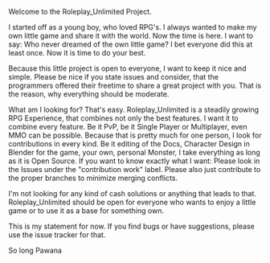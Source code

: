 Welcome to the Roleplay_Unlimited Project.


I started off as a young boy, who loved RPG's. I always wanted to make my own little game and share it with the world. Now the time is here.
I want to say: Who never dreamed of the own little game? I bet everyone did this at least once. Now it is time to do your best.

Because this little project is open to everyone, I want to keep it nice and simple. Please be nice if you state issues and consider, that the programmers offered their freetime to share a great project with you. 
That is the reason, why everything should be moderate.

What am I looking for?
That's easy. Roleplay_Unlimited is a steadily growing RPG Experience, that combines not only the best features. I want it to combine every feature. Be it PvP, be it Single Player or Multiplayer, even MMO can be possible.
Because that is pretty much for one person, I look for contributions in every kind. Be it editing of the Docs, Character Design in Blender for the game, your own, personal Monster, I take everything as long as it is Open Source.
If you want to know exactly what I want: Please look in the Issues under the "contribution work" label. Please also just contribute to the proper branches to minimize merging conflicts.

I'm not looking for any kind of cash solutions or anything that leads to that. Roleplay_Unlimited should be open for everyone who wants to enjoy a little game or to use it as a base for something own.

This is my statement for now. 
If you find bugs or have suggestions, please use the issue tracker for that. 

So long
Pawana

